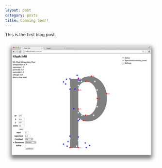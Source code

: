 ```yaml
---
layout: post
category: posts
title: Comming Soon!
---
```


This is the first blog post. 

![alt text](/images/soon.png)
